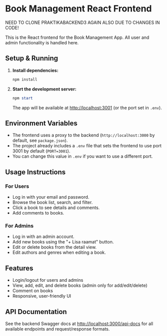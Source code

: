 # Book Management React Frontend

NEED TO CLONE PRAKTIKABACKEND3 AGAIN ALSO DUE TO CHANGES IN CODE!

This is the React frontend for the Book Management App. All user and admin functionality is handled here.

## Setup & Running

1. **Install dependencies:**
   ```powershell
   npm install
   ```
2. **Start the development server:**
   ```powershell
   npm start
   ```
   The app will be available at [http://localhost:3001](http://localhost:3001) (or the port set in `.env`).

## Environment Variables
- The frontend uses a proxy to the backend (`http://localhost:3000` by default, see `package.json`).
- The project already includes a `.env` file that sets the frontend to use port 3001 by default (`PORT=3001`).
- You can change this value in `.env` if you want to use a different port.

## Usage Instructions

### For Users
- Log in with your email and password.
- Browse the book list, search, and filter.
- Click a book to see details and comments.
- Add comments to books.

### For Admins
- Log in with an admin account.
- Add new books using the "+ Lisa raamat" button.
- Edit or delete books from the detail view.
- Edit authors and genres when editing a book.

## Features
- Login/logout for users and admins
- View, add, edit, and delete books (admin only for add/edit/delete)
- Comment on books
- Responsive, user-friendly UI

## API Documentation
See the backend Swagger docs at [http://localhost:3000/api-docs](http://localhost:3000/api-docs) for all available endpoints and request/response formats.

